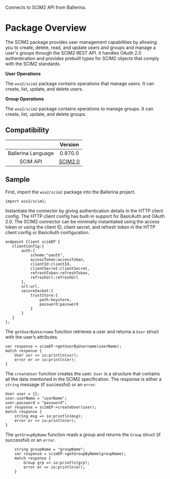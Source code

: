 Connects to SCIM2 API from Ballerina.

# Package Overview
 
The SCIM2 package provides user management capabilities by allowing you to create, delete, read, and update users and groups and manage a user's groups through the SCIM2 REST API. It handles OAuth 2.0 authentication and provides prebuilt types for SCIM2 objects that comply with the SCIM2 standards.

**User Operations**

The `wso2/scim2` package contains operations that manage users. It can create, list, update, and delete users.

**Group Operations**

The `wso2/scim2` package contains operations to manage groups. It can create, list, update, and delete groups.

## Compatibility

|                                 |       Version                  |
|  :---------------------------:  |  :---------------------------: |
|  Ballerina Language             |   0.970.0                 |
|  SCIM API                       |   [SCIM2.0](https://tools.ietf.org/html/rfc7643#section-8.3)|

## Sample
First, import the `wso2/scim2` package into the Ballerina project.

```ballerina
import wso2/scim2;
```

Instantiate the connector by giving authentication details in the HTTP client config. The HTTP client config has built-in support for BasicAuth and OAuth 2.0. The SCIM2 connector can be minimally instantiated using the access token or using the client ID, client secret, and refresh token in the HTTP client config or BasicAuth configuration.

```ballerina
endpoint Client scimEP {
   clientConfig:{
       auth:{
           scheme:"oauth",
           accessToken:accessToken,
           clientId:clientId,
           clientSecret:clientSecret,
           refreshToken:refreshToken,
           refreshUrl:refreshUrl
       },
       url:url,
       secureSocket:{
           trustStore:{
               path:keystore,
               password:password
           }
       }
   }
};
```

The `getUserByUsername` function retrieves a user and returns a `User` struct with the user’s attributes.

```ballerina
var response = scimEP->getUserByUsername(userName);
match response {
    User usr => io:println(usr);
    error er => io:println(er);
}
```

The `createUser` function creates the user. `User` is a structure that contains all the data mentioned in the SCIM2 specification. The response is either a `string` message (if successful) or an `error`.

```ballerina
User user = {};
user.userName = "userName";
user.password = "password";
var response = scimEP->createUser(user);
match response {
    string msg => io:println(msg);
    error er => io:println(er);
}
```

The `getGroupByName` function reads a group and returns the `Group` struct (if successful) or an `error`.
```ballerina
    string groupName = "groupName";
    var response = scimEP->getGroupByName(groupName);
    match response {
        Group grp => io:println(grp);
        error er => io:println(er);
    }
```
